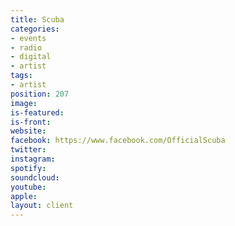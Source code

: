 ```yaml
---
title: Scuba
categories:
- events
- radio
- digital
- artist
tags:
- artist
position: 207
image: 
is-featured: 
is-front: 
website: 
facebook: https://www.facebook.com/OfficialScuba
twitter: 
instagram: 
spotify: 
soundcloud: 
youtube: 
apple: 
layout: client
---
```


